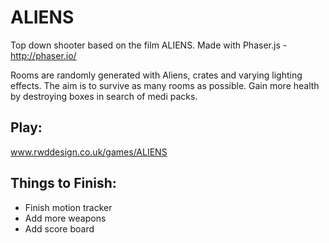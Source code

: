 ALIENS
======

Top down shooter based on the film ALIENS. Made with Phaser.js - http://phaser.io/

Rooms are randomly generated with Aliens, crates and varying lighting effects. The aim is to survive as many rooms as possible. Gain more health by destroying boxes in search of medi packs.


Play:
-----
www.rwddesign.co.uk/games/ALIENS

Things to Finish:
-------------
- Finish motion tracker
- Add more weapons
- Add score board
